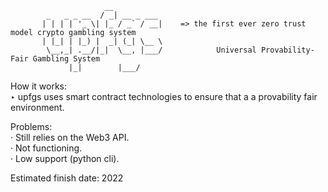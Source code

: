                          __           
            _   _ _ __  / _| __ _ ___ 
           | | | | '_ \| |_ / _` / __|    => the first ever zero trust model crypto gambling system
           | |_| | |_) |  _| (_| \__ \ 
            \__,_| .__/|_|  \__, |___/            Universal Provability-Fair Gambling System
                 |_|        |___/     
                 
How it works:\
‣ upfgs uses smart contract technologies to ensure that a a provability fair environment.

Problems:\
· Still relies on the Web3 API.\
· Not functioning.\
· Low support (python cli).


Estimated finish date: 2022
